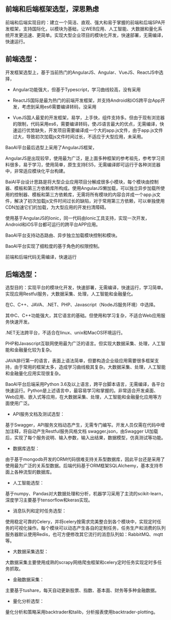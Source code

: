 ## 前端和后端框架选型，深思熟虑

前端和后端实现目的：建立一个简洁、直观、强大和易于掌握的前端和后端SPA开发框架，支持国际化，以模块为基础，让WEB应用、人工智能、大数据和量化系统开发更迅速、更简单。实现大型企业项目的模块化开发，快速部署，无需编译，快速运行。

## 前端选型：

开发框架选型上，基于当前热门的AngularJS、Angular、VueJS、ReactJS中选择，

- Angular功能强大，但基于Typescript，学习曲线较高，没有采用

- ReactJS国际是最为热门的前端开发框架，并支持Android和iOS跨平台App开发，考虑到采用es6需要编译转码，没采用

- VueJS国人最爱的开发框架，易学，上手快，组件支持多。但由于现有浏览器的限制，代码采用es6，需要编译转码，使JS语言最大的优点，无需编译，快速运行优势缺失，开发项目需要编译成一个大的app.js文件，由于app.js文件过大，导致初次加载js文件时间过长，不适应于大型应用，未采用。

BaoAI平台最后选型上采用了AngularJS框架，

AngularJS是出现较早，使用最为广泛，是上面多种框架的参考祖先，参考学习资料很多，易于学习，使用简单，原生支持ES5，无需编译即可运行于各种浏览器中，非常适应模块化平台构建。

BaiAI平台设计思路是将大型企业应用项目分解成很多小模块，每个模块由控制器、模板和第三方依赖库所构成。使用AngularJS懒加载，可以独立异步加载所使用的控制器、模板和第三方依赖库，无需将所有模块的内容合并成一个app.js文件，解决了初次加载js文件时间过长的缺陷，对于常用第三方依赖，可以单独使用CDN加速它们的加载，为大型应用的开发扫清障碍。

使用基于AngularJS的Ionic，同一代码由Ionic工具支持，实现一次开发，Android和iOS平台都可运行的跨平台APP应用。

BaoAI平台支持动态路由、异步独立加载模块控制和模块。

BaoAI平台实现了细粒度的基于角色的权限控制。

前端和后端代码无需编译，快速运行

## 后端选型：

选型目的：实现平台的模块化开发，快速部署，无需编译，快速运行，学习简单。实现应用Restful服务，大数据采集、处理，人工智能和金融量化。

在C、C++、JAVA、.NET、PHP、Javascript（NodeJS服务环境）中选择。

其中C、C++功能强大，其它语言的基础。但使用和学习复杂，不适合Web应用服务快速开发。

.NET无法跨平台，不适合在linux、unix和MacOS环境运行。

PHP和Javascript互联网使用最为广泛的语言。但实现大数据采集、处理，人工智能和金融量化较为复杂。

JAVA排行第一的语言，表面上语法简单，但要构造企业级应用需要很多框架支持，由于常用的框架太多，造成学习曲线极其复杂。大数据采集、处理，人工智能和金融量化应用实现很复杂。

BaoAI平台后端采用Python 3.6及以上语言，跨平台脚本语言，无需编译，各平台快速运行。Python是上述语言中，最容易学习和掌握的。非常适合开发桌面、Web应用、嵌入式等应用，在大数据采集、处理，人工智能和金融量化应用等方面使用广泛。

- API服务文档及测试选型：

基于Swagger，API服务文档动态产生，无需专门编写。开发人员仅需在代码中增加注释，将自动产生Restful服务风格文档 swagger.json，由Swagger UI加载后，实现了每个服务说明、输入参数，输入出结果，数据模型，仿真测试等功能。

- 数据库选型：

由于基于mongodb开发的ORM代码很难支持关系型数据库，因此平台还是采用了使用最为广泛的关系型数据。后端代码基于ORM框架SQLAlchemy，基本支持市面上各种流型的数据库。

- 人工智能选型：

基于numpy、Pandas对大数据处理和分析，机器学习采用了主流的scikit-learn，深度学习主要基于tensorflow和keras实现。

- 消息队列和定时任务选型：

使用稳定可靠的Celery，并将celery按需求完美整合到各个模块中，实现定时任务的可视化操作。每个模块可以动态产生各自的定制任务，任务生产和消费的队列服务器默认使用Redis，也可方便修改其它流行的消息队列如：RabbitMQ、mqtt等。

- 大数据采集选型：

大数据采集主要使用成熟的scrapy网络爬虫框架和celery定时任务实现定时多任务抓取。

- 金融数据采集：

主要基于tushare，每天自动更新股票、指数、基本面、财务等多种金融数据。

- 量化分析选型：

量化分析和策略采用backtrader和talib，分析报表使用backtrader-plotting。